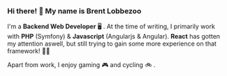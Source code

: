 ### Hi there!  :wave:  My name is Brent Lobbezoo

I'm a **Backend Web Developer**  :desktop_computer: . At the time of writing, I primarily work with **PHP** (Symfony) & **Javascript** (Angularjs & Angular). **React** has gotten my attention aswell, but still trying to gain some more experience on that framework! :student:

Apart from work, I enjoy gaming :video_game:  and cycling  :bike: .
